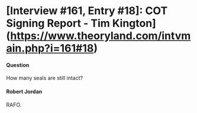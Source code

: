 # [Interview #161, Entry #18]: COT Signing Report - Tim Kington](https://www.theoryland.com/intvmain.php?i=161#18)

#### Question

How many seals are still intact?

#### Robert Jordan

RAFO.

